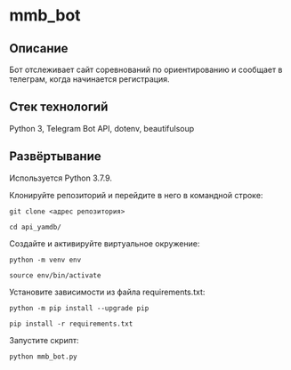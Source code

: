 # mmb_bot
## Описание
Бот отслеживает сайт соревнований по ориентированию и сообщает в телеграм, когда начинается регистрация.

## Стек технологий
Python 3, Telegram Bot API, dotenv, beautifulsoup

## Развёртывание
Используется Python 3.7.9.


Клонируйте репозиторий и перейдите в него в командной строке:
```
git clone <адрес репозитория>
```
```
cd api_yamdb/
```
Cоздайте и активируйте виртуальное окружение:
```
python -m venv env
```
```
source env/bin/activate
```
Установите зависимости из файла requirements.txt:
```
python -m pip install --upgrade pip
```
```
pip install -r requirements.txt
```
Запустите скрипт:
```
python mmb_bot.py
```
